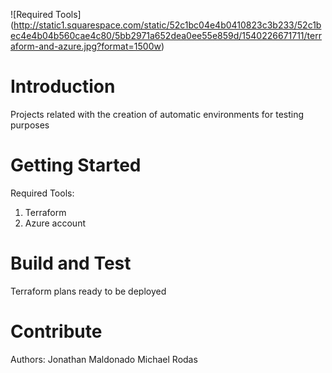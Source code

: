 ![Required Tools] (http://static1.squarespace.com/static/52c1bc04e4b0410823c3b233/52c1bec4e4b04b560cae4c80/5bb2971a652dea0ee55e859d/1540226671711/terraform-and-azure.jpg?format=1500w)

# Introduction 
Projects related with the creation of automatic environments for testing purposes

# Getting Started
Required Tools:
1.	Terraform
2.	Azure account


# Build and Test
Terraform plans ready to be deployed

# Contribute
Authors:
Jonathan Maldonado
Michael Rodas
